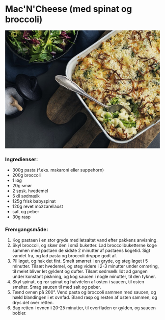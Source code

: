 # Mac'N'Cheese (med spinat og broccoli) 

![Mac'n'cheese med et twist](images/mac-and-cheese-med-spinat-og-broccoli.jpg)


### Ingredienser:
- 300g pasta (f.eks. makaroni eller suppehorn)
- 200g broccoli
- 1 løg
- 20g smør
- 2 spsk. hvedemel
- 5 dl sødmælk
- 125g frisk babyspinat
- 120g revet mozzarellaost
- salt og peber
- 30g rasp

### Fremgangsmåde:
1. Kog pastaen i en stor gryde med letsaltet vand efter pakkens anvisning.
2. Skyl broccoli, og skær den i små buketter. Lad broccolibuketterne koge sammen med pastaen de sidste 2 minutter af pastaens kogetid. Sigt vandet fra, og lad pasta og broccoli dryppe godt af.
3. Pil løget, og hak det fint. Smelt smørret i en gryde, og steg løget i 5 minutter. Tilsæt hvedemel, og steg videre i 2-3 minutter under omrøring, til melet bliver let gyldent og dufter. Tilsæt sødmælk lidt ad gangen under konstant piskning, og kog saucen i nogle minutter, til den tykner.
4. Skyl spinat, og rør spinat og halvdelen af osten i saucen, til osten smelter. Smag saucen til med salt og peber.
5. Tænd ovnen på 200°. Vend pasta og broccoli sammen med saucen, og hæld blandingen i et ovnfad. Bland rasp og resten af osten sammen, og drys det over retten.
6. Bag retten i ovnen i 20-25 minutter, til overfladen er gylden, og saucen bobler.
